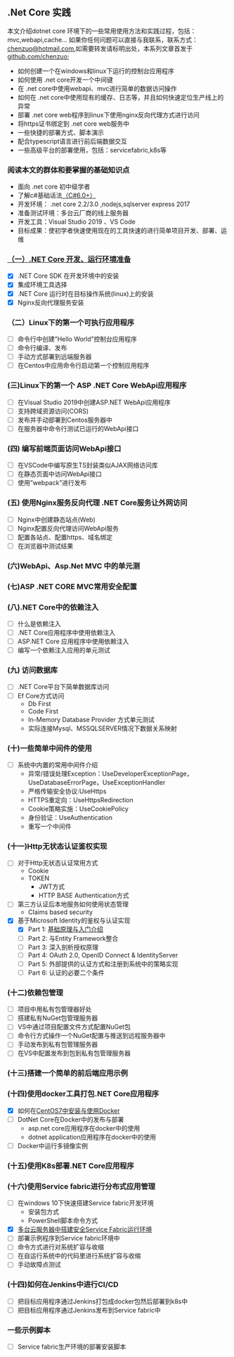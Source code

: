 ## .Net Core 实践
本文介绍dotnet core 环境下的一些常用使用方法和实践过程，包括：mvc,webapi,cache... 如果你任何问题可以直接与我联系，联系方式：chenzuo@hotmail.com,如需要转发请标明出处，本系列文章首发于[github.com/chenzuo](https://github.com/chenzuo/dotnet-core-practices);
+ 如何创建一个在windows和linux下运行的控制台应用程序
+ 如何使用 .net core开发一个中间键
+ 在 .net core中使用webapi、mvc进行简单的数据访问操作
+ 如何在 .net core中使用现有的缓存、日志等，并且如何快速定位生产线上的异常
+ 部署 .net core web程序到linux下使用nginx反向代理方式进行访问
+ 将https证书绑定到 .net core web服务中
+ 一些快捷的部署方式、脚本演示
+ 配合typescript语言进行前后端数据交互
+ 一些高级平台的部署使用，包括：servicefabric,k8s等 


### 阅读本文的群体和要掌握的基础知识点
- 面向 .net core 初中级学者
- 了解c#基础话法[（C#6.0+）](https://docs.microsoft.com/en-us/dotnet/csharp/whats-new/csharp-6)
- 开发环境： .net core 2.2/3.0 ,nodejs,sqlserver express 2017
- 准备测试环境：多台云厂商的线上服务器
- 开发工具：Visual Studio 2019 、VS Code
- 目标成果：使初学者快速使用现在的工具快速的进行简单项目开发、部署、运维

### [（一）.NET Core 开发、运行环境准备](./dotnet-core-development-runtime-environment.md) 
 - [x] .NET Core SDK 在开发环境中的安装 
 - [x] 集成环境工具选择
 - [x] .NET Core 运行时在目标操作系统(linux)上的安装
 - [x] Nginx反向代理服务安装
 ### （二）Linux下的第一个可执行应用程序
- [ ] 命令行中创建”Hello World”控制台应用程序 
- [ ] 命令行编译、发布
- [ ] 手动方式部署到远端服务器
- [ ] 在Centos中应用命令行启动第一个控制应用程序
### (三)Linux下的第一个 ASP .NET Core WebApi应用程序
- [ ] 在Visual Studio 2019中创建ASP.NET WebApi应用程序
- [ ] 支持跨域资源访问(CORS)
- [ ] 发布并手动部署到Centos服务器中
- [ ] 在服务器中命令行测试已运行的WebApi接口
### (四)	编写前端页面访问WebApi接口
- [ ] 在VSCode中编写原生TS封装类似AJAX网络访问库
- [ ] 在静态页面中访问WebApi接口
- [ ] 使用”webpack”进行发布
### (五)	使用Nginx服务反向代理 .NET Core服务让外网访问
- [ ] Nginx中创建静态站点(Web)
- [ ] Nginx配置反向代理访问WebApi服务
- [ ] 配置各站点、配置https、域名绑定
- [ ] 在浏览器中测试结果
### (六)WebApi、Asp.Net MVC 中的单元测
### (七)ASP .NET CORE MVC常用安全配置
### (八).NET Core中的依赖注入
- [ ] 什么是依赖注入
- [ ] .NET Core应用程序中使用依赖注入
- [ ] ASP.NET Core 应用程序中使用依赖注入
- [ ] 编写一个依赖注入应用的单元测试
### (九)	访问数据库
- [ ] .NET Core平台下简单数据库访问
- [ ] Ef Core方式访问  
    + Db First
    + Code First
    + In-Memory Database Provider 方式单元测试
    + 实际连接Mysql、MSSQLSERVER情况下数据关系映射
### (十)一些简单中间件的使用
- [ ] 系统中内置的常用中间件介绍
    + 异常/错误处理Exception：UseDeveloperExceptionPage，UseDatabaseErrorPage，UseExceptionHandler
    + 严格传输安全协议:UseHttps
    + HTTPS重定向：UseHttpsRedirection
    + Cookie策略实施：UseCookiePolicy
    + 身份验证：UseAuthentication
    + 重写一个中间件
### (十一)Http无状态认证鉴权实现
- [ ] 对于Http无状态认证常用方式
    + Cookie
    + TOKEN
        + JWT方式
        + HTTP BASE Authentication方式
- [ ] 第三方认证后本地服务如何使用状态管理
    + Claims based security 
- [x] 基于Microsoft Identity的鉴权与认证实现
    + [x] Part 1: [基础原理与入门介绍](./ASP-NET-Core-Identity-Series/asp-net-core-identity-series-getting-started.md)  
    + [ ] Part 2: 与Entity Framework整合  
    + [ ] Part 3: 深入剖析授权原理  
    + [ ] Part 4: OAuth 2.0, OpenID Connect & IdentityServer  
    + [ ] Part 5: 外部提供的认证方式和注册到系统中的策略实现  
    + [ ] Part 6: 认证的必要二个条件  
### (十二)依赖包管理
- [ ] 项目中用私有包管理器好处
- [ ] 搭建私有NuGet包管理服务器
- [ ] VS中通过项目配置文件方式配置NuGet包
- [ ] 命令行方式操作一个NuGet配置与推送到远程服务器中
- [ ] 手动发布到私有包管理服务器
- [ ] 在VS中配置发布到包到私有包管理服务器
### (十三)搭建一个简单的前后端应用示例
### (十四)使用docker工具打包.NET Core应用程序
- [x] 如何在[CentOS7中安装与使用Docker](./how-to-install-and-use-docker-on-centos-7.md)
- [ ] DotNet Core在Docker中的发布与部署  
    + asp.net core应用程序在docker中的使用  
    + dotnet application应用程序在docker中的使用
- [ ] Docker中运行多镜像实例
### (十五)使用K8s部署.NET Core应用程序
### (十六)使用Service fabric进行分布式应用管理
- [ ] 在windows 10下快速搭建Service fabric开发环境
    + 安装包方式
    + PowerShell脚本命令方式
- [x] [多台云服务器中搭建安全Service Fabric运行环境](https://github.com/service-fabric/ServiceFabricPractices/blob/master/%E5%88%9B%E5%BB%BA%E4%BD%BF%E7%94%A8X509%E8%AF%81%E4%B9%A6%E4%BF%9D%E6%8A%A4%E7%9A%84%20Service%20Fabric%20%E5%AE%89%E5%85%A8%E7%BE%A4%E9%9B%86(On%20Premises).md)
- [ ] 部署示例程序到Service fabric环境中
- [ ] 命令方式进行对系统扩容与收缩
- [ ] 在自运行系统中的代码里进行系统扩容与收缩
- [ ] 手动故障点测试
### (十四)如何在Jenkins中进行CI/CD
- [ ] 把目标应用程序通过Jenkins打包成docker包然后部署到k8s中
- [ ] 把目标应用程序通过Jenkins发布到Service fabric中
### 一些示例脚本
- [ ] Service fabric生产环境的部署安装脚本
